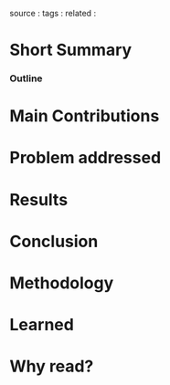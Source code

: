 source : 
tags : 
related : 

# Short Summary
 ### Outline

# Main Contributions

# Problem addressed

# Results

# Conclusion

# Methodology

# Learned



# Why read?